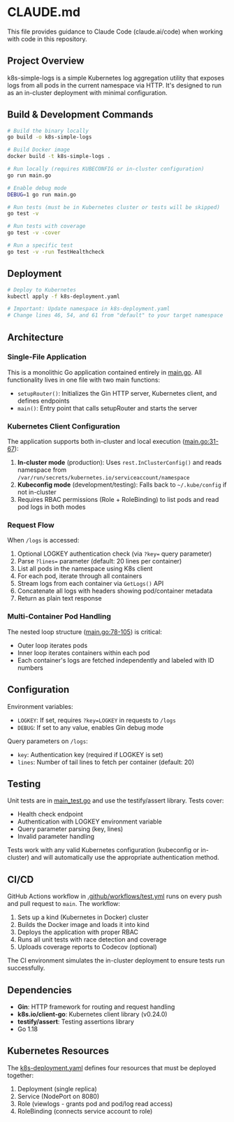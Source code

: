 # CLAUDE.md

This file provides guidance to Claude Code (claude.ai/code) when working with code in this repository.

## Project Overview

k8s-simple-logs is a simple Kubernetes log aggregation utility that exposes logs from all pods in the current namespace via HTTP. It's designed to run as an in-cluster deployment with minimal configuration.

## Build & Development Commands

```bash
# Build the binary locally
go build -o k8s-simple-logs

# Build Docker image
docker build -t k8s-simple-logs .

# Run locally (requires KUBECONFIG or in-cluster configuration)
go run main.go

# Enable debug mode
DEBUG=1 go run main.go

# Run tests (must be in Kubernetes cluster or tests will be skipped)
go test -v

# Run tests with coverage
go test -v -cover

# Run a specific test
go test -v -run TestHealthcheck
```

## Deployment

```bash
# Deploy to Kubernetes
kubectl apply -f k8s-deployment.yaml

# Important: Update namespace in k8s-deployment.yaml
# Change lines 46, 54, and 61 from "default" to your target namespace
```

## Architecture

### Single-File Application
This is a monolithic Go application contained entirely in [main.go](main.go). All functionality lives in one file with two main functions:

- `setupRouter()`: Initializes the Gin HTTP server, Kubernetes client, and defines endpoints
- `main()`: Entry point that calls setupRouter and starts the server

### Kubernetes Client Configuration
The application supports both in-cluster and local execution ([main.go:31-67](main.go#L31-L67)):
1. **In-cluster mode** (production): Uses `rest.InClusterConfig()` and reads namespace from `/var/run/secrets/kubernetes.io/serviceaccount/namespace`
2. **Kubeconfig mode** (development/testing): Falls back to `~/.kube/config` if not in-cluster
3. Requires RBAC permissions (Role + RoleBinding) to list pods and read pod logs in both modes

### Request Flow
When `/logs` is accessed:
1. Optional LOGKEY authentication check (via `?key=` query parameter)
2. Parse `?lines=` parameter (default: 20 lines per container)
3. List all pods in the namespace using K8s client
4. For each pod, iterate through all containers
5. Stream logs from each container via `GetLogs()` API
6. Concatenate all logs with headers showing pod/container metadata
7. Return as plain text response

### Multi-Container Pod Handling
The nested loop structure ([main.go:78-105](main.go#L78-L105)) is critical:
- Outer loop iterates pods
- Inner loop iterates containers within each pod
- Each container's logs are fetched independently and labeled with ID numbers

## Configuration

Environment variables:
- `LOGKEY`: If set, requires `?key=LOGKEY` in requests to `/logs`
- `DEBUG`: If set to any value, enables Gin debug mode

Query parameters on `/logs`:
- `key`: Authentication key (required if LOGKEY is set)
- `lines`: Number of tail lines to fetch per container (default: 20)

## Testing

Unit tests are in [main_test.go](main_test.go) and use the testify/assert library. Tests cover:
- Health check endpoint
- Authentication with LOGKEY environment variable
- Query parameter parsing (key, lines)
- Invalid parameter handling

Tests work with any valid Kubernetes configuration (kubeconfig or in-cluster) and will automatically use the appropriate authentication method.

## CI/CD

GitHub Actions workflow in [.github/workflows/test.yml](.github/workflows/test.yml) runs on every push and pull request to `main`. The workflow:
1. Sets up a kind (Kubernetes in Docker) cluster
2. Builds the Docker image and loads it into kind
3. Deploys the application with proper RBAC
4. Runs all unit tests with race detection and coverage
5. Uploads coverage reports to Codecov (optional)

The CI environment simulates the in-cluster deployment to ensure tests run successfully.

## Dependencies

- **Gin**: HTTP framework for routing and request handling
- **k8s.io/client-go**: Kubernetes client library (v0.24.0)
- **testify/assert**: Testing assertions library
- Go 1.18

## Kubernetes Resources

The [k8s-deployment.yaml](k8s-deployment.yaml) defines four resources that must be deployed together:
1. Deployment (single replica)
2. Service (NodePort on 8080)
3. Role (viewlogs - grants pod and pod/log read access)
4. RoleBinding (connects service account to role)
